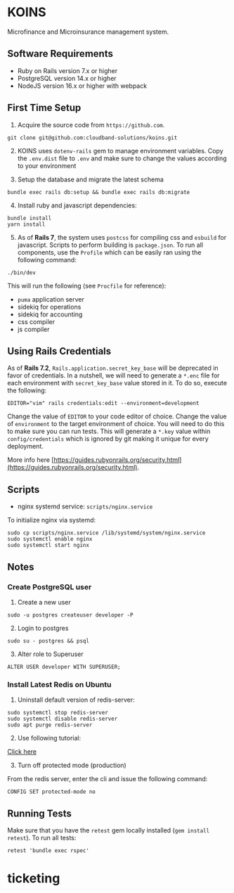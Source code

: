 # KOINS

Microfinance and Microinsurance management system.

## Software Requirements

* Ruby on Rails version 7.x or higher
* PostgreSQL version 14.x or higher
* NodeJS version 16.x or higher with webpack

## First Time Setup

1. Acquire the source code from `https://github.com`.

```
git clone git@github.com:cloudband-solutions/koins.git
```

2. KOINS uses `dotenv-rails` gem to manage environment variables. Copy the `.env.dist` file to `.env` and make sure to change the values according to your environment

3. Setup the database and migrate the latest schema
```
bundle exec rails db:setup && bundle exec rails db:migrate
```

4. Install ruby and javascript dependencies:

```
bundle install
yarn install
```

5. As of **Rails 7**, the system uses `postcss` for compiling css and `esbuild` for javascript. Scripts to perform building is `package.json`. To run all components, use the `Profile` which can be easily ran using the following command:

```
./bin/dev
```

This will run the following (see `Procfile` for reference):

* `puma` application server
* sidekiq for operations
* sidekiq for accounting
* css compiler
* js compiler

## Using Rails Credentials

As of **Rails 7.2**, `Rails.application.secret_key_base` will be deprecated in favor of credentials. In a nutshell, we will need to generate a `*.enc` file for each environment with `secret_key_base` value stored in it. To do so, execute the following:

```
EDITOR="vim" rails credentials:edit --environment=development
```

Change the value of `EDITOR` to your code editor of choice. Change the value of `environment` to the target environment of choice. You will need to do this to make sure you can run tests. This will generate a `*.key` value within `config/credentials` which is ignored by git making it unique for every deployment.

More info here [https://guides.rubyonrails.org/security.html](https://guides.rubyonrails.org/security.html).

## Scripts

* nginx systemd service: `scripts/nginx.service`

To initialize nginx via systemd:

```
sudo cp scripts/nginx.service /lib/systemd/system/nginx.service
sudo systemctl enable nginx
sudo systemctl start nginx
```

## Notes

### Create PostgreSQL user

1. Create a new user

```
sudo -u postgres createuser developer -P
```

2. Login to postgres

```
sudo su - postgres && psql
```

3. Alter role to Superuser

```
ALTER USER developer WITH SUPERUSER;
```

### Install Latest Redis on Ubuntu

1. Uninstall default version of redis-server:

```shell
sudo systemctl stop redis-server
sudo systemctl disable redis-server
sudo apt purge redis-server
```

2. Use following tutorial:

[Click here](https://redis.io/docs/getting-started/installation/install-redis-on-linux/)

3. Turn off protected mode (production)

From the redis server, enter the cli and issue the following command:

```
CONFIG SET protected-mode no
```

## Running Tests

Make sure that you have the `retest` gem locally installed (`gem install retest`). To run all tests:

```
retest 'bundle exec rspec'
```
# ticketing
